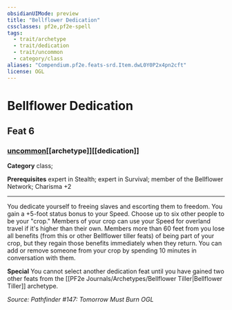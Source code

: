 ```yaml
---
obsidianUIMode: preview
title: "Bellflower Dedication"
cssclasses: pf2e,pf2e-spell
tags:
  - trait/archetype
  - trait/dedication
  - trait/uncommon
  - category/class
aliases: "Compendium.pf2e.feats-srd.Item.dwL0Y0P2x4pn2cft"
license: OGL
---
```

# Bellflower Dedication
## Feat 6
### [uncommon](uncommon "Uncommon Rarity Trait")[[archetype]][[dedication]]

**Category** class; 



**Prerequisites** expert in Stealth; expert in Survival; member of the Bellflower Network; Charisma +2
* * *
You dedicate yourself to freeing slaves and escorting them to freedom. You gain a +5-foot status bonus to your Speed. Choose up to six other people to be your "crop." Members of your crop can use your Speed for overland travel if it's higher than their own. Members more than 60 feet from you lose all benefits (from this or other Bellflower tiller feats) of being part of your crop, but they regain those benefits immediately when they return. You can add or remove someone from your crop by spending 10 minutes in conversation with them.

**Special** You cannot select another dedication feat until you have gained two other feats from the [[PF2e Journals/Archetypes/Bellflower Tiller|Bellflower Tiller]] archetype.

*Source: Pathfinder #147: Tomorrow Must Burn*
*OGL*
